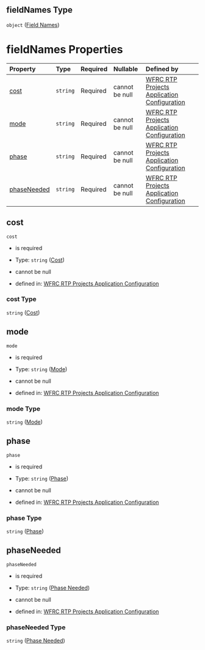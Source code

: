## fieldNames Type

`object` ([Field Names](config-properties-filter-widget-configuration-properties-field-names.md))

# fieldNames Properties

| Property                    | Type     | Required | Nullable       | Defined by                                                                                                                                                                                                                                                                |
| :-------------------------- | :------- | :------- | :------------- | :------------------------------------------------------------------------------------------------------------------------------------------------------------------------------------------------------------------------------------------------------------------------ |
| [cost](#cost)               | `string` | Required | cannot be null | [WFRC RTP Projects Application Configuration](config-properties-filter-widget-configuration-properties-field-names-properties-cost.md "https://wfrc.org/rtp-2023-adopted-map/config.schema.json#/properties/filter/properties/fieldNames/properties/cost")                |
| [mode](#mode)               | `string` | Required | cannot be null | [WFRC RTP Projects Application Configuration](config-properties-filter-widget-configuration-properties-field-names-properties-mode.md "https://wfrc.org/rtp-2023-adopted-map/config.schema.json#/properties/filter/properties/fieldNames/properties/mode")                |
| [phase](#phase)             | `string` | Required | cannot be null | [WFRC RTP Projects Application Configuration](config-properties-filter-widget-configuration-properties-field-names-properties-phase.md "https://wfrc.org/rtp-2023-adopted-map/config.schema.json#/properties/filter/properties/fieldNames/properties/phase")              |
| [phaseNeeded](#phaseneeded) | `string` | Required | cannot be null | [WFRC RTP Projects Application Configuration](config-properties-filter-widget-configuration-properties-field-names-properties-phase-needed.md "https://wfrc.org/rtp-2023-adopted-map/config.schema.json#/properties/filter/properties/fieldNames/properties/phaseNeeded") |

## cost



`cost`

*   is required

*   Type: `string` ([Cost](config-properties-filter-widget-configuration-properties-field-names-properties-cost.md))

*   cannot be null

*   defined in: [WFRC RTP Projects Application Configuration](config-properties-filter-widget-configuration-properties-field-names-properties-cost.md "https://wfrc.org/rtp-2023-adopted-map/config.schema.json#/properties/filter/properties/fieldNames/properties/cost")

### cost Type

`string` ([Cost](config-properties-filter-widget-configuration-properties-field-names-properties-cost.md))

## mode



`mode`

*   is required

*   Type: `string` ([Mode](config-properties-filter-widget-configuration-properties-field-names-properties-mode.md))

*   cannot be null

*   defined in: [WFRC RTP Projects Application Configuration](config-properties-filter-widget-configuration-properties-field-names-properties-mode.md "https://wfrc.org/rtp-2023-adopted-map/config.schema.json#/properties/filter/properties/fieldNames/properties/mode")

### mode Type

`string` ([Mode](config-properties-filter-widget-configuration-properties-field-names-properties-mode.md))

## phase



`phase`

*   is required

*   Type: `string` ([Phase](config-properties-filter-widget-configuration-properties-field-names-properties-phase.md))

*   cannot be null

*   defined in: [WFRC RTP Projects Application Configuration](config-properties-filter-widget-configuration-properties-field-names-properties-phase.md "https://wfrc.org/rtp-2023-adopted-map/config.schema.json#/properties/filter/properties/fieldNames/properties/phase")

### phase Type

`string` ([Phase](config-properties-filter-widget-configuration-properties-field-names-properties-phase.md))

## phaseNeeded



`phaseNeeded`

*   is required

*   Type: `string` ([Phase Needed](config-properties-filter-widget-configuration-properties-field-names-properties-phase-needed.md))

*   cannot be null

*   defined in: [WFRC RTP Projects Application Configuration](config-properties-filter-widget-configuration-properties-field-names-properties-phase-needed.md "https://wfrc.org/rtp-2023-adopted-map/config.schema.json#/properties/filter/properties/fieldNames/properties/phaseNeeded")

### phaseNeeded Type

`string` ([Phase Needed](config-properties-filter-widget-configuration-properties-field-names-properties-phase-needed.md))
